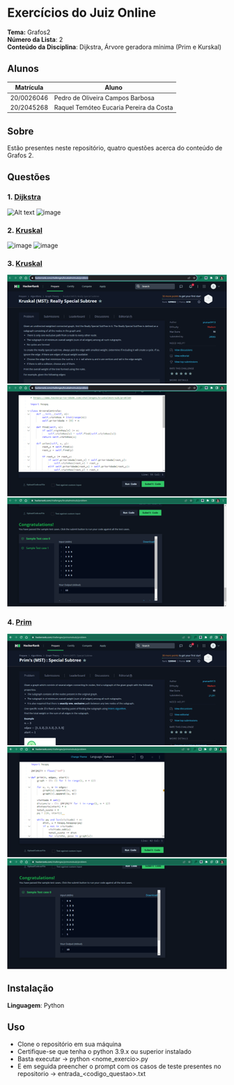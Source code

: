 # Exercícios do Juiz Online

**Tema:** Grafos2 <br>
**Número da Lista**: 2<br>
**Conteúdo da Disciplina**: Dijkstra, Árvore geradora mínima (Prim e Kurskal) <br>

## Alunos
|Matrícula | Aluno |
| -- | -- |
| 20/0026046  |  Pedro de Oliveira Campos Barbosa |
| 20/2045268  | Raquel Temóteo Eucaria Pereira da Costa|


## Sobre 
Estão presentes neste repositório, quatro questões acerca do conteúdo de Grafos 2.

## Questões
### 1. [Dijkstra](https://leetcode.com/problems/minimum-weighted-subgraph-with-the-required-paths/description/)
![Alt text](https://github.com/projeto-de-algoritmos/Grafos2_ExerciciosJuizOn/assets/78980796/19278567-2c4e-4a79-a349-67e678460651)
![image](https://github.com/projeto-de-algoritmos/Grafos2_ExerciciosJuizOn/assets/78980796/9841370c-10a3-4039-808a-f9ab9a06bfe1)

### 2. [Kruskal](https://www.beecrowd.com.br/judge/pt/problems/view/1152)
![image](https://github.com/projeto-de-algoritmos/Grafos2_ExerciciosJuizOn/assets/78980796/54872980-74fe-454c-a9e9-ff43ee935aed)
![image](https://github.com/projeto-de-algoritmos/Grafos2_ExerciciosJuizOn/assets/78980796/938cd61e-080f-45c6-bc75-e7bdf077d2a0)


### 3. [Kruskal](https://www.hackerrank.com/challenges/kruskalmstrsub/problem)
![Alt text](./img/image.png)
![Alt text](./img/image1.png)
![Alt text](./img/image2.png)

### 4. [Prim](https://www.hackerrank.com/challenges/primsmstsub/problem)
![Alt text](./img/image3.png)
![Alt text](./img/image4.png)
![Alt text](./img/image5.png)

## Instalação 
**Linguagem**: Python<br>

## Uso 
- Clone o repositório em sua máquina
- Certifique-se que tenha o python 3.9.x ou superior instalado
- Basta executar -> python <nome_exercio>.py
- E em seguida preencher o prompt com os casos de teste presentes no repositorio -> entrada_<codigo_questao>.txt


